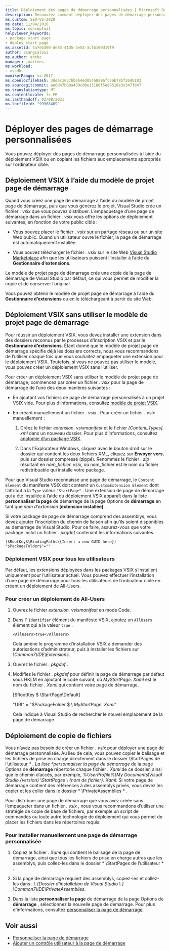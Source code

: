```yaml
---
title: Déploiement des pages de démarrage personnalisées | Microsoft Docs
description: Découvrez comment déployer des pages de démarrage personnalisées à l’aide d’un déploiement VSIX ou en copiant les fichiers aux emplacements corrects sur l’ordinateur cible.
ms.custom: SEO-VS-2020
ms.date: 11/04/2016
ms.topic: conceptual
helpviewer_keywords:
- package start page
- deploy start page
ms.assetid: 4a7eb360-de83-41d5-be53-3cfb160d19f9
author: acangialosi
ms.author: anthc
manager: jmartens
ms.workload:
- vssdk
monikerRange: vs-2017
ms.openlocfilehash: 3deac1637bb6b4ed054a8a9afc7ab78bf26d0183
ms.sourcegitcommit: ae6d47b09a439cd0e13180f5e89510e3e347fd47
ms.translationtype: MT
ms.contentlocale: fr-FR
ms.lasthandoff: 02/08/2021
ms.locfileid: "99968409"
---
```

# <a name="deploy-custom-start-pages"></a>Déployer des pages de démarrage personnalisées

Vous pouvez déployer des pages de démarrage personnalisées à l’aide du déploiement VSIX ou en copiant les fichiers aux emplacements appropriés sur l’ordinateur cible.

## <a name="vsix-deployment-by-using-the-start-page-project-template"></a>Déploiement VSIX à l’aide du modèle de projet page de démarrage

Quand vous créez une page de démarrage à l’aide du modèle de projet page de démarrage, puis que vous générez le projet, Visual Studio crée un fichier *. vsix* que vous pouvez distribuer. L’empaquetage d’une page de démarrage dans un fichier *. vsix* vous offre les options de déploiement suivantes, en fonction de votre public ciblé :

- Vous pouvez placer le fichier *. vsix* sur un partage réseau ou sur un site Web public. Quand un utilisateur ouvre le fichier, la page de démarrage est automatiquement installée.

- Vous pouvez télécharger le fichier *. vsix* sur le site Web [Visual Studio Marketplace](https://marketplace.visualstudio.com/) afin que les utilisateurs puissent l’installer à l’aide du **Gestionnaire d’extensions**.

Le modèle de projet page de démarrage crée une copie de la page de démarrage de Visual Studio par défaut, ce qui vous permet de modifier la copie et de conserver l’original.

Vous pouvez obtenir le modèle de projet page de démarrage à l’aide du **Gestionnaire d’extensions** ou en le téléchargeant à partir du site Web.

## <a name="vsix-deployment-without-using-the-start-page-project-template"></a>Déploiement VSIX sans utiliser le modèle de projet page de démarrage
 Pour réussir un déploiement VSIX, vous devez installer une extension dans des dossiers reconnus par le processus d’inscription VSIX et par le **Gestionnaire d’extensions**. Étant donné que le modèle de projet page de démarrage spécifie déjà les dossiers corrects, nous vous recommandons de l’utiliser chaque fois que vous souhaitez empaqueter une extension pour le déploiement VSIX. Toutefois, si vous ne pouvez pas utiliser le modèle, vous pouvez créer un déploiement VSIX sans l’utiliser.

 Pour créer un déploiement VSIX sans utiliser le modèle de projet page de démarrage, commencez par créer un fichier *. vsix* pour la page de démarrage de l’une des deux manières suivantes :

- En ajoutant vos fichiers de page de démarrage personnalisés à un projet VSIX vide. Pour plus d’informations, consultez [modèle de projet VSIX](../extensibility/vsix-project-template.md).

- En créant manuellement un fichier *. vsix* . Pour créer un fichier *. vsix* manuellement :

   1. Créez le fichier *extension. vsixmanifest* et le fichier *[Content_Types]. xml* dans un nouveau dossier. Pour plus d’informations, consultez [anatomie d’un package VSIX](../extensibility/anatomy-of-a-vsix-package.md).

   2. Dans l’Explorateur Windows, cliquez avec le bouton droit sur le dossier qui contient les deux fichiers XML, cliquez sur **Envoyer vers**, puis sur dossier compressé (zippé). Renommez le fichier *. zip* résultant en *nom_fichier. vsix*, où nom_fichier est le nom du fichier redistribuable qui installe votre package.

Pour que Visual Studio reconnaisse une page de démarrage, le `Content Element` du manifeste VSIX doit contenir un `CustomExtension Element` dont l’attribut a la `Type` valeur `"StartPage"` . Une extension de page de démarrage qui a été installée à l’aide du déploiement VSIX apparaît dans la liste **personnaliser la page** de démarrage de la page Options de **démarrage** en tant que *nom d’extension* **[extension installée]** .

Si votre package de page de démarrage comprend des assemblys, vous devez ajouter l’inscription du chemin de liaison afin qu’ils soient disponibles au démarrage de Visual Studio. Pour ce faire, assurez-vous que votre package inclut un fichier *. pkgdef* contenant les informations suivantes.

```
[$RootKey$\BindingPaths\{Insert a new GUID here}]
"$PackageFolder$"=""
```

### <a name="vsix-deployment-for-all-users"></a>Déploiement VSIX pour tous les utilisateurs
 Par défaut, les extensions déployées dans les packages VSIX s’installent uniquement pour l’utilisateur actuel. Vous pouvez effectuer l’installation d’une page de démarrage pour tous les utilisateurs de l’ordinateur cible en créant un déploiement de All-Users.

### <a name="to-create-an-all-users-deployment"></a>Pour créer un déploiement de All-Users

1. Ouvrez le fichier *extension. vsixmanifest* en mode Code.

2. Dans l' `Identifier` élément du manifeste VSIX, ajoutez un `AllUsers` élément qui a la valeur `true` .

    ```
    <AllUsers>true</AllUsers>
    ```

     Cela amène le programme d’installation VSIX à demander des autorisations d’administrateur, puis à installer les fichiers sur *\Common7\IDE\Extensions*.

3. Ouvrez le fichier *. pkgdef* .

4. Modifiez le fichier *. pkgdef* pour définir la page de démarrage par défaut sous HKLM en ajoutant le code suivant, où *MyStartPage. Xaml* est le nom du fichier *. Xaml* qui contient votre page de démarrage.

     [$RootKey $ \StartPage\Default]

     "URI" = "$PackageFolder $ \\ *MyStartPage. Xaml*"

     Cela indique à Visual Studio de rechercher le nouvel emplacement de la page de démarrage.

## <a name="file-copy-deployment"></a>Déploiement de copie de fichiers
 Vous n’avez pas besoin de créer un fichier *. vsix* pour déployer une page de démarrage personnalisée. Au lieu de cela, vous pouvez copier le balisage et les fichiers de prise en charge directement dans le dossier \StartPages de l’utilisateur <em> \* . La liste **personnaliser la page de démarrage</em>* de la page Options de **démarrage** répertorie chaque fichier *. Xaml* de ce dossier, ainsi que le chemin d’accès, par exemple, *%UserProfile%\My Documents\Visual Studio {version} \StartPages \\ {nom de fichier}. Xaml*. Si votre page de démarrage contient des références à des assemblys privés, vous devez les copier et les coller dans le dossier * \PrivateAssemblies \* .

 Pour distribuer une page de démarrage que vous avez créée sans l’empaqueter dans un fichier *. vsix* , nous vous recommandons d’utiliser une stratégie de copie de base de fichiers, par exemple un script de commandes ou toute autre technologie de déploiement qui vous permet de placer les fichiers dans les répertoires requis.

### <a name="to-manually-install-a-custom-start-page"></a>Pour installer manuellement une page de démarrage personnalisée

1. Copiez le fichier *. Xaml* qui contient le balisage de la page de démarrage, ainsi que tous les fichiers de prise en charge autres que les assemblys, puis collez-les dans le dossier * \StartPages de l’utilisateur \* .

2. Si la page de démarrage requiert des assemblys, copiez-les et collez-les dans *. \\ {Dossier d’installation de Visual Studio \\ } \Common7\IDE\PrivateAssemblies*.

3. Dans la liste **personnaliser la page** de démarrage de la page Options de **démarrage** , sélectionnez la nouvelle page de démarrage. Pour plus d’informations, consultez [personnaliser la page de démarrage](../ide/customizing-the-start-page-for-visual-studio.md).

## <a name="see-also"></a>Voir aussi

- [Personnaliser la page de démarrage](../ide/customizing-the-start-page-for-visual-studio.md)
- [Ajouter un contrôle utilisateur à la page de démarrage](../extensibility/adding-user-control-to-the-start-page.md)

